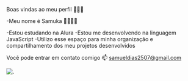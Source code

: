 Boas vindas ao meu perfil 🚜🇧🇷

-Meu nome é Samuka 🚗🔥💥🔪

-Estou estudando na Alura
-Estou me desenvolvendo na linguagem JavaScript
-Utilizo esse espaço para minha organização e compartilhamento dos meu projetos desenvolvidos

Você pode entrar em contato comigo 📫
samueldias2507@gmail.com

![.](https://media1.tenor.com/m/daxNnlh9q3AAAAAC/king-king-baldwin.gif)
